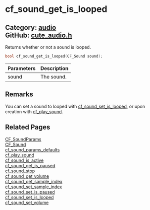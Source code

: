 [](../header.md ':include')

# cf_sound_get_is_looped

Category: [audio](/api_reference?id=audio)  
GitHub: [cute_audio.h](https://github.com/RandyGaul/cute_framework/blob/master/include/cute_audio.h)  
---

Returns whether or not a sound is looped.

```cpp
bool cf_sound_get_is_looped(CF_Sound sound);
```

Parameters | Description
--- | ---
sound | The sound.

## Remarks

You can set a sound to looped with [cf_sound_set_is_looped](/audio/cf_sound_set_is_looped.md), or upon creation with [cf_play_sound](/audio/cf_play_sound.md).

## Related Pages

[CF_SoundParams](/audio/cf_soundparams.md)  
[CF_Sound](/audio/cf_sound.md)  
[cf_sound_params_defaults](/audio/cf_sound_params_defaults.md)  
[cf_play_sound](/audio/cf_play_sound.md)  
[cf_sound_is_active](/audio/cf_sound_is_active.md)  
[cf_sound_get_is_paused](/audio/cf_sound_get_is_paused.md)  
[cf_sound_stop](/audio/cf_sound_stop.md)  
[cf_sound_get_volume](/audio/cf_sound_get_volume.md)  
[cf_sound_get_sample_index](/audio/cf_sound_get_sample_index.md)  
[cf_sound_set_sample_index](/audio/cf_sound_set_sample_index.md)  
[cf_sound_set_is_paused](/audio/cf_sound_set_is_paused.md)  
[cf_sound_set_is_looped](/audio/cf_sound_set_is_looped.md)  
[cf_sound_set_volume](/audio/cf_sound_set_volume.md)  
